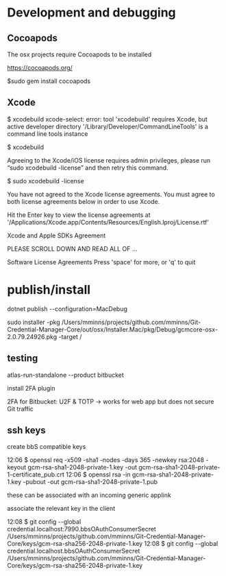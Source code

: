 # Development and debugging

## Cocoapods
The osx projects require Cocoapods to be installed

https://cocoapods.org/

$sudo gem install cocoapods

## Xcode

$ xcodebuild
xcode-select: error: tool 'xcodebuild' requires Xcode, but active developer directory '/Library/Developer/CommandLineTools' is a command line tools instance

$ xcodebuild


Agreeing to the Xcode/iOS license requires admin privileges, please run “sudo xcodebuild -license” and then retry this command.

$ sudo xcodebuild -license


You have not agreed to the Xcode license agreements. You must agree to both license agreements below in order to use Xcode.

Hit the Enter key to view the license agreements at '/Applications/Xcode.app/Contents/Resources/English.lproj/License.rtf'

Xcode and Apple SDKs Agreement

PLEASE SCROLL DOWN AND READ ALL OF ...

Software License Agreements Press 'space' for more, or 'q' to quit


# publish/install

dotnet publish --configuration=MacDebug

sudo installer -pkg /Users/mminns/projects/github.com/mminns/Git-Credential-Manager-Core/out/osx/Installer.Mac/pkg/Debug/gcmcore-osx-2.0.79.24926.pkg -target /


## testing

atlas-run-standalone --product bitbucket

install 2FA plugin

2FA for Bitbucket: U2F & TOTP -> works for web app but does not secure Git traffic



## ssh keys

create bbS compatible keys

12:06 $ openssl req -x509 -sha1 -nodes -days 365 -newkey rsa:2048 -keyout gcm-rsa-sha1-2048-private-1.key -out gcm-rsa-sha1-2048-private-1-certificate_pub.crt
12:06 $ openssl rsa -in gcm-rsa-sha1-2048-private-1.key  -pubout -out gcm-rsa-sha1-2048-private-1.pub

these can be associated with an incoming generic applink

associate the relevant key in the client

12:08 $ git config --global credential.localhost:7990.bbsOAuthConsumerSecret /Users/mminns/projects/github.com/mminns/Git-Credential-Manager-Core/keys/gcm-rsa-sha256-2048-private-1.key
12:08 $ git config --global credential.localhost.bbsOAuthConsumerSecret /Users/mminns/projects/github.com/mminns/Git-Credential-Manager-Core/keys/gcm-rsa-sha256-2048-private-1.key

